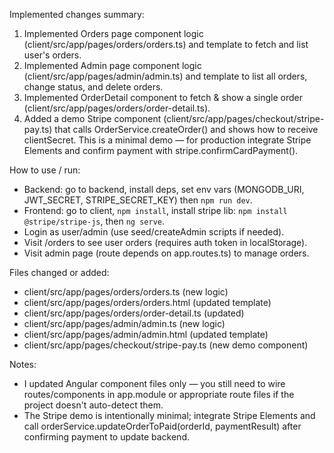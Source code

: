 Implemented changes summary:
1) Implemented Orders page component logic (client/src/app/pages/orders/orders.ts) and template to fetch and list user's orders.
2) Implemented Admin page component logic (client/src/app/pages/admin/admin.ts) and template to list all orders, change status, and delete orders.
3) Implemented OrderDetail component to fetch & show a single order (client/src/app/pages/orders/order-detail.ts).
4) Added a demo Stripe component (client/src/app/pages/checkout/stripe-pay.ts) that calls OrderService.createOrder() and shows how to receive clientSecret. This is a minimal demo — for production integrate Stripe Elements and confirm payment with stripe.confirmCardPayment().

How to use / run:
- Backend: go to backend, install deps, set env vars (MONGODB_URI, JWT_SECRET, STRIPE_SECRET_KEY) then `npm run dev`.
- Frontend: go to client, `npm install`, install stripe lib: `npm install @stripe/stripe-js`, then `ng serve`.
- Login as user/admin (use seed/createAdmin scripts if needed).
- Visit /orders to see user orders (requires auth token in localStorage).
- Visit admin page (route depends on app.routes.ts) to manage orders.

Files changed or added:
- client/src/app/pages/orders/orders.ts (new logic)
- client/src/app/pages/orders/orders.html (updated template)
- client/src/app/pages/orders/order-detail.ts (updated)
- client/src/app/pages/admin/admin.ts (new logic)
- client/src/app/pages/admin/admin.html (updated template)
- client/src/app/pages/checkout/stripe-pay.ts (new demo component)

Notes:
- I updated Angular component files only — you still need to wire routes/components in app.module or appropriate route files if the project doesn't auto-detect them.
- The Stripe demo is intentionally minimal; integrate Stripe Elements and call orderService.updateOrderToPaid(orderId, paymentResult) after confirming payment to update backend.

